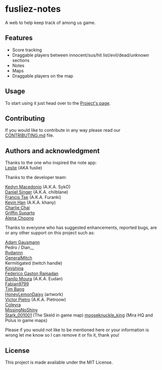 # fusliez-notes

A web to help keep track of among us game.

## Features

- Score tracking
- Draggable players between innocent/sus/hit list/evil/dead/unknown sections
- Notes
- Maps
- Draggable players on the map

## Usage

To start using it just head over to the [Project's page](https://kedyn.github.io/fusliez-notes/).

## Contributing

If you would like to contribute in any way please read our
[CONTRIBUTING.md](CONTRIBUTING.md) file.

## Authors and acknowledgment

Thanks to the one who inspired the note app:  
[Leslie](https://www.twitch.tv/fuslie) (AKA fuslie)

Thanks to the developer team:

[Kedyn Macedonio](https://github.com/Kedyn) (A.K.A. SykO)  
[Daniel Singer](https://github.com/chilblane) (A.K.A. chilblane)  
[Francis Tse](https://github.com/francistse23) (A.K.A. Furanki)  
[Kevin Han](https://github.com/kevinydhan) (A.K.A. khany)  
[Charlie Chai](https://github.com/charlie-808)  
[Griffin Suparto](https://github.com/Viou)  
[Alena Choong](https://github.com/leeeennyy)

Thanks to everyone who has suggested enhancements, reported bugs, are or any
other support on this project such as:

[Adam Gausmann](https://github.com/agausmann)  
Pedro / Dian\_\_  
[Rydannn](https://twitter.com/RydanTweets)  
[GeneralMitch](https://twitter.com/GeneralMitch1)  
Kermitigated (twitch handle)  
[Kinishina](https://github.com/Kinishina)  
[Federico Gaston Ramadan](https://github.com/federamadan)  
[Danilo Moura](https://github.com/danilolmoura) (A.K.A. Eudan)  
[Fabian9799](https://github.com/fabian9799)  
[Tim Bang](https://github.com/I3lackRacer)  
[HoneyLemonDaisy](https://twitter.com/honeylemondaisy) (artwork)  
[Victor Pietro](https://github.com/pietroow) (A.K.A. Pietroow)  
[Coleyra](https://github.com/Coleyra)  
[MissingNoShiny](https://github.com/MissingNoShiny)  
[Stark_001001](https://www.reddit.com/user/Stark_001001) (The Skeld in game map) [mooseknuckle_king](https://www.reddit.com/user/mooseknuckle_king/) (Mira HQ and Polus in game maps)

Please if you would not like to be mentioned here or your information is wrong
let me know so I can remove it or fix it, thank you!

## License

This project is made available under the MIT License.
